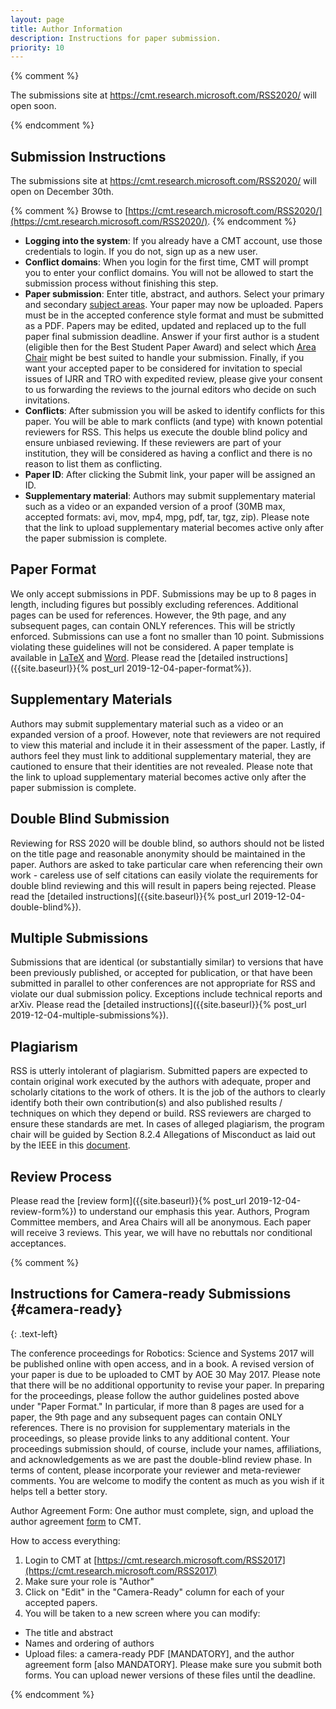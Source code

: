 ```yaml
---
layout: page
title: Author Information
description: Instructions for paper submission.
priority: 10
---
```


{% comment %}
<p class="message">
The submissions site at <a href="https://cmt.research.microsoft.com/RSS2020/"> https://cmt.research.microsoft.com/RSS2020/</a> will open soon.
</p>
{% endcomment %}

## Submission Instructions

The submissions site at <a href="https://cmt.research.microsoft.com/RSS2020/"> https://cmt.research.microsoft.com/RSS2020/</a> will open on December 30th.

{% comment %}
Browse to [https://cmt.research.microsoft.com/RSS2020/](https://cmt.research.microsoft.com/RSS2020/).
{% endcomment %}

* **Logging into the system**: If you already have a CMT account, use those credentials to login. If you do not, sign up as a new user.
* **Conflict domains**: When you login for the first time, CMT will prompt you to enter your conflict domains. You will not be allowed to start the submission process without finishing this step.
* **Paper submission**: Enter title, abstract, and authors. Select your primary and secondary [subject areas]({{site.baseurl}}/information/cfp/#subjectAreas). Your paper may now be uploaded. Papers must be in the accepted conference style format and must be submitted as a PDF. Papers may be edited, updated and replaced up to the full paper final submission deadline. Answer if your first author is a student (eligible then for the Best Student Paper Award) and select which [Area Chair]({{site.baseurl}}/committees/organizers/#area-chairs) might be best suited to handle your submission. Finally, if you want your accepted paper to be considered for invitation to special issues of IJRR and TRO with expedited review, please give your consent to us forwarding the reviews to the journal editors who decide on such invitations.
* **Conflicts**: After submission you will be asked to identify conflicts for this paper. You will be able to mark conflicts (and type) with known potential reviewers for RSS. This helps us execute the double blind policy and ensure unbiased reviewing. If these reviewers are part of your institution, they will be considered as having a conflict and there is no reason to list them as conflicting.
* **Paper ID**: After clicking the Submit link, your paper will be assigned an ID.
* **Supplementary material**: Authors may submit supplementary material such as a video or an expanded version of a proof (30MB max, accepted formats: avi, mov, mp4, mpg, pdf, tar, tgz, zip). Please note that the link to upload supplementary material becomes active only after the paper submission is complete.


## Paper Format
We only accept submissions in PDF. Submissions may be up to 8 pages in length, including figures but possibly excluding references. Additional pages can be used for references. However, the 9th page, and any subsequent pages, can contain ONLY references. This will be strictly enforced. Submissions can use a font no smaller than 10 point. Submissions violating these guidelines will not be considered. A paper template is available in <a href="{{site.baseurl}}/docs/paper-template-latex.tar.gz">LaTeX</a> and <a href="{{site.baseurl}}/docs/paper-template-word.zip">Word</a>. Please read the [detailed instructions]({{site.baseurl}}{% post_url 2019-12-04-paper-format%}).

## Supplementary Materials
Authors may submit supplementary material such as a video or an expanded version of a proof. However, note that reviewers are not required to view this material and include it in their assessment of the paper. Lastly, if authors feel they must link to additional supplementary material, they are cautioned to ensure that their identities are not revealed. Please note that the link to upload supplementary material becomes active only after the paper submission is complete.

## Double Blind Submission
Reviewing for RSS 2020 will be double blind, so authors should not be listed on the title page and reasonable anonymity should be maintained in the paper. Authors are asked to take particular care when referencing their own work - careless use of self citations can easily violate the requirements for double blind reviewing and this will result in papers being rejected. Please read the [detailed instructions]({{site.baseurl}}{% post_url 2019-12-04-double-blind%}).


## Multiple Submissions
Submissions that are identical (or substantially similar) to versions that have been previously published, or accepted for publication, or that have been submitted in parallel to other conferences are not appropriate for RSS and violate our dual submission policy. Exceptions include technical reports and arXiv. Please read the [detailed instructions]({{site.baseurl}}{% post_url 2019-12-04-multiple-submissions%}).


## Plagiarism
RSS is utterly intolerant of plagiarism. Submitted papers are expected to contain original work executed by the authors with adequate, proper and scholarly citations to the work of others. It is the job of the authors to clearly identify both their own contribution(s) and also published results / techniques on which they depend or build. RSS reviewers are charged to ensure these standards are met. In cases of alleged plagiarism, the program chair will be guided by Section 8.2.4 Allegations of Misconduct as laid out by the IEEE in this <a href="{{site.baseurl}}/docs/opsmanual.pdf">document</a>.

## Review Process
Please read the [review form]({{site.baseurl}}{% post_url 2019-12-04-review-form%}) to understand our emphasis this year.
Authors, Program Committee members, and Area Chairs will all be anonymous. Each paper will receive 3 reviews.
This year, we will have no rebuttals nor conditional acceptances.



{% comment %}

## Instructions for Camera-ready Submissions  {#camera-ready}
{: .text-left}

The conference proceedings for Robotics: Science and Systems 2017 will
be published online with open access, and in a book. A revised version
of your paper is due to be uploaded to CMT by AOE 30 May 2017. Please
note that there will be no additional opportunity to revise your
paper. In preparing for the proceedings, please follow the author
guidelines posted above under "Paper Format." In particular, if more
than 8 pages are used for a paper, the 9th page and any subsequent
pages can contain ONLY references. There is no provision for
supplementary materials in the proceedings, so please provide links to
any additional content. Your proceedings submission should, of course,
include your names, affiliations, and acknowledgements as we are past
the double-blind review phase. In terms of content, please incorporate
your reviewer and meta-reviewer comments. You are welcome to modify
the content as much as you wish if it helps tell a better story.

Author Agreement Form: One author must complete, sign, and upload the
author agreement [form](/docs/RSS2017_Author_Agreement_final.pdf) to CMT.

How to access everything:
1. Login to CMT at [https://cmt.research.microsoft.com/RSS2017](https://cmt.research.microsoft.com/RSS2017)
2. Make sure your role is "Author"
3. Click on "Edit" in the "Camera-Ready" column for each of your accepted papers.
4. You will be taken to a new screen where you can modify:
- The title and abstract
- Names and ordering of authors
- Upload files: a camera-ready PDF [MANDATORY], and the author
agreement form [also MANDATORY]. Please make sure you submit both
forms. You can upload newer versions of these files until the
deadline.

{% endcomment %}




